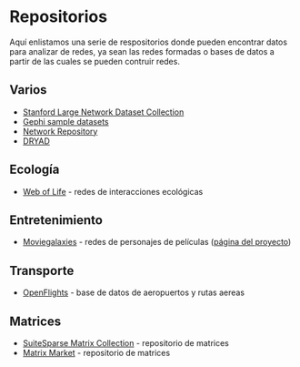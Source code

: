 # Repositorios 

Aquí enlistamos una serie de respositorios donde pueden encontrar datos para analizar de redes, ya sean las redes formadas o bases de datos a partir de las cuales se pueden contruir redes.

## Varios
- [Stanford Large Network Dataset Collection](http://snap.stanford.edu/data/)
- [Gephi sample datasets](https://github.com/gephi/gephi/wiki/Datasets) 
- [Network Repository](http://networkrepository.com/)
- [DRYAD](https://datadryad.org/stash)
## Ecología
- [Web of Life](http://www.web-of-life.es/map.php) - redes de interacciones ecológicas

## Entretenimiento
- [Moviegalaxies](https://dataverse.harvard.edu/dataset.xhtml?persistentId=doi:10.7910/DVN/T4HBA3) - redes de personajes de películas ([página del proyecto](https://moviegalaxies.com/))

## Transporte
- [OpenFlights](https://openflights.org/data.html) - base de datos de aeropuertos y rutas aereas

## Matrices 
- [SuiteSparse Matrix Collection](https://sparse.tamu.edu/) - repositorio de matrices
- [Matrix Market](https://math.nist.gov/MatrixMarket/) - repositorio de matrices
